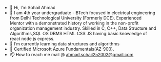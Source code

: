 - 👋 Hi, I’m Sohail Ahmad
- 👀 I am 4th year undergraduate - BTech focused in electrical engineering from Delhi Technological University (Formerly DCE). Experienced Mentor with a demonstrated history of working in the non-profit organization management industry. Skilled in C, C++, Data Structure and Algorithms,SQL OS DBMS HTML CSS JS having basic knowledge of react node js express.
- 🌱 I’m currently learning data structures and algorithms
- 💞️ Certified Microsoft Azure Fundamentals(AZ-900).
- 📫 How to reach me mail @ ahmad.sohail252002@gmail.com

<!---
Sohail25227/Sohail25227 is a ✨ special ✨ repository because its `README.md` (this file) appears on your GitHub profile.
You can click the Preview link to take a look at your changes.
--->
